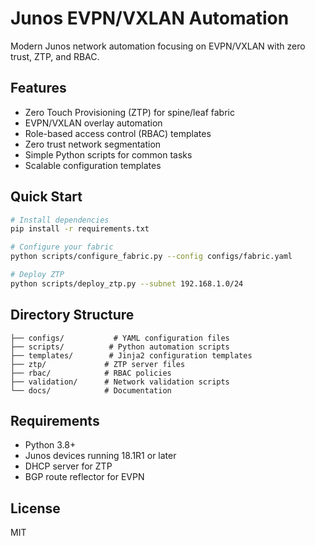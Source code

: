 # Junos EVPN/VXLAN Automation

Modern Junos network automation focusing on EVPN/VXLAN with zero trust, ZTP, and RBAC.

## Features

- Zero Touch Provisioning (ZTP) for spine/leaf fabric
- EVPN/VXLAN overlay automation
- Role-based access control (RBAC) templates
- Zero trust network segmentation
- Simple Python scripts for common tasks
- Scalable configuration templates

## Quick Start

```bash
# Install dependencies
pip install -r requirements.txt

# Configure your fabric
python scripts/configure_fabric.py --config configs/fabric.yaml

# Deploy ZTP
python scripts/deploy_ztp.py --subnet 192.168.1.0/24
```

## Directory Structure

```
├── configs/           # YAML configuration files
├── scripts/          # Python automation scripts
├── templates/        # Jinja2 configuration templates
├── ztp/             # ZTP server files
├── rbac/            # RBAC policies
├── validation/      # Network validation scripts
└── docs/            # Documentation
```

## Requirements

- Python 3.8+
- Junos devices running 18.1R1 or later
- DHCP server for ZTP
- BGP route reflector for EVPN

## License

MIT
